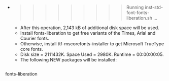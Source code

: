 * >>>>>>>>> Running inst-std-font-fonts-liberation.sh ...
  * After this operation, 2,143 kB of additional disk space will be used.
  * Install fonts-liberation to get free variants of the Times, Arial and Courier fonts.
  * Otherwise, install ttf-mscorefonts-installer to get Microsoft TrueType core fonts.
  * Disk size = 2111432K. Space Used = 2980K. Runtime = 00:00:00:05.
  * The following NEW packages will be installed:
  ```bash
fonts-liberation
  ```
